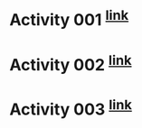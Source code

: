 # Activity 001 <sup>[link](https://wallasar.github.io/Front-End_Web_Programming_Exercises/activity%20001/index.html)</sup>

# Activity 002 <sup>[link](https://wallasar.github.io/Front-End_Web_Programming_Exercises/activity%20002/blog-ficcao.html)</sup>

# Activity 003 <sup>[link](https://wallasar.github.io/Front-End_Web_Programming_Exercises/activity%20003/filmes.html)</sup>
